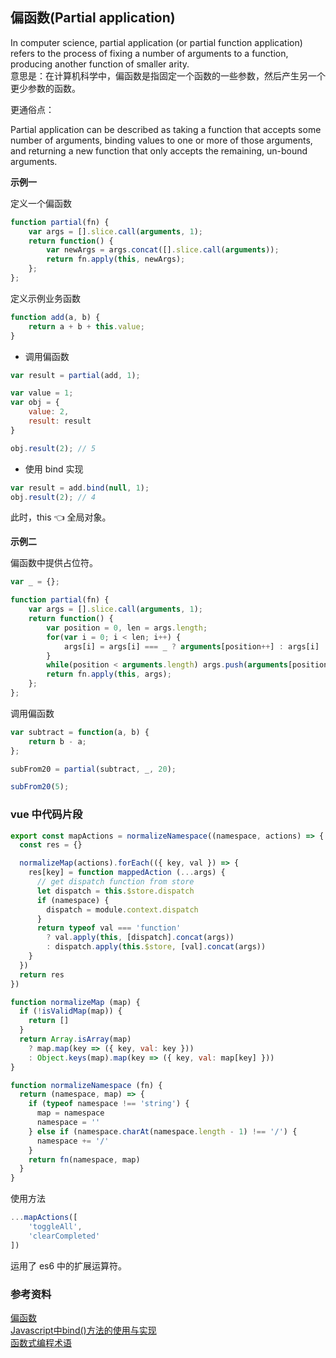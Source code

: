 
## 偏函数(Partial application)

In computer science, partial application (or partial function application) refers to the process of fixing a number of arguments to a function, producing another function of smaller arity.      
意思是：在计算机科学中，偏函数是指固定一个函数的一些参数，然后产生另一个更少参数的函数。

更通俗点：

Partial application can be described as taking a function that accepts some number of arguments, binding values to one or more of those arguments, and returning a new function that only accepts the remaining, un-bound arguments.

**示例一**      

定义一个偏函数
```javascript
function partial(fn) {
    var args = [].slice.call(arguments, 1);
    return function() {
        var newArgs = args.concat([].slice.call(arguments));
        return fn.apply(this, newArgs);
    };
};
```
定义示例业务函数
```javascript
function add(a, b) {
    return a + b + this.value;
}
```
* 调用偏函数
```javascript
var result = partial(add, 1);

var value = 1;
var obj = {
    value: 2,
    result: result
}

obj.result(2); // 5
```

* 使用 bind 实现
```javascript
var result = add.bind(null, 1);
obj.result(2); // 4 
```
此时，this 👈 全局对象。

**示例二**

偏函数中提供占位符。

```javascript
var _ = {};

function partial(fn) {
    var args = [].slice.call(arguments, 1);
    return function() {
        var position = 0, len = args.length;
        for(var i = 0; i < len; i++) {
            args[i] = args[i] === _ ? arguments[position++] : args[i]
        }
        while(position < arguments.length) args.push(arguments[position++]);
        return fn.apply(this, args);
    };
};
```

调用偏函数
```javascript
var subtract = function(a, b) { 
    return b - a; 
};

subFrom20 = partial(subtract, _, 20);

subFrom20(5);
```

### vue 中代码片段
```javascript
export const mapActions = normalizeNamespace((namespace, actions) => {
  const res = {}

  normalizeMap(actions).forEach(({ key, val }) => {
    res[key] = function mappedAction (...args) {
      // get dispatch function from store
      let dispatch = this.$store.dispatch
      if (namespace) {
        dispatch = module.context.dispatch
      }
      return typeof val === 'function'
        ? val.apply(this, [dispatch].concat(args))
        : dispatch.apply(this.$store, [val].concat(args))
    }
  })
  return res
})

function normalizeMap (map) {
  if (!isValidMap(map)) {
    return []
  }
  return Array.isArray(map)
    ? map.map(key => ({ key, val: key }))
    : Object.keys(map).map(key => ({ key, val: map[key] }))
}

function normalizeNamespace (fn) {
  return (namespace, map) => {
    if (typeof namespace !== 'string') {
      map = namespace
      namespace = ''
    } else if (namespace.charAt(namespace.length - 1) !== '/') {
      namespace += '/'
    }
    return fn(namespace, map)
  }
}
```
使用方法
```javascript
...mapActions([
    'toggleAll',
    'clearCompleted'
])
```
运用了 es6 中的扩展运算符。

### 参考资料
[偏函数](https://www.cnblogs.com/guaidianqiao/p/7771506.html)      
[Javascript中bind()方法的使用与实现](https://segmentfault.com/a/1190000002662251)     
[函数式编程术语](https://github.com/shfshanyue/fp-jargon-zh)      
